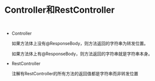 # Controller和RestController

<br/>

- Controller
  
  如果方法体上没有@ResponseBody，则方法返回的字符串为转发位置。
  
  如果方法体上有@ResponseBody，则方法返回的字符串就是字符串本身。
- RestController
  
  注解有RestController的所有方法的返回值都是字符串而非转发位置
